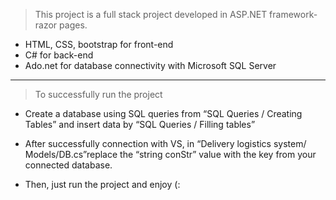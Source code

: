 > This project is a full stack project developed in ASP.NET framework-razor pages. 
 - HTML, CSS, bootstrap for front-end
 - C# for back-end
 - Ado.net for database connectivity with Microsoft SQL Server
   
  ***************************************
 > To successfully run the project
    
- Create a database using SQL queries from “SQL Queries / Creating Tables” and insert data by “SQL Queries / Filling 
 tables”

- After successfully connection with VS,  in “Delivery logistics system/ Models/DB.cs”replace the “string conStr” value 
 with the key from your connected database.
  
- Then, just run the project and enjoy (:



